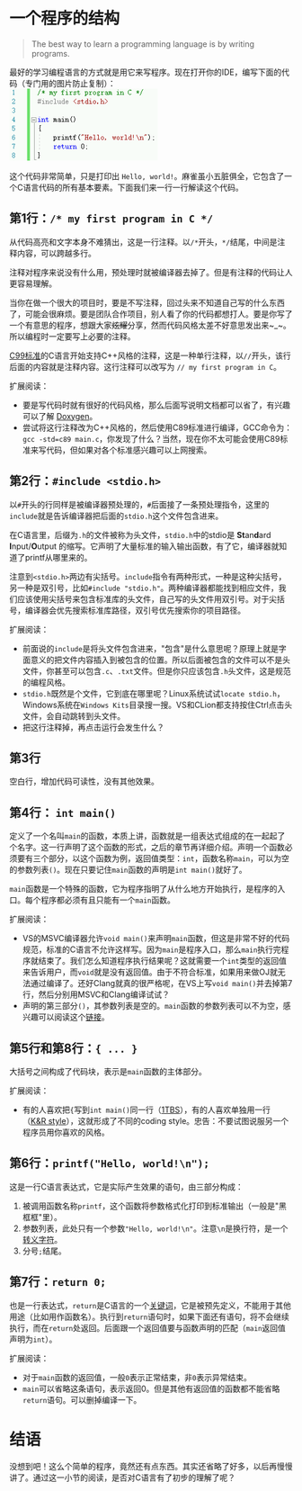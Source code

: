 # 一个程序的结构

> The best way to learn a programming language is by writing programs.

最好的学习编程语言的方式就是用它来写程序。现在打开你的IDE，编写下面的代码（专门用的图片防止复制）：<br>
![first_c](figs/1.0.0.first_c.png)

这个代码非常简单，只是打印出 `Hello, world!`。麻雀虽小五脏俱全，它包含了一个C语言代码的所有基本要素。下面我们来一行一行解读这个代码。

## 第1行：`/* my first program in C */`
从代码高亮和文字本身不难猜出，这是一行注释。以`/*`开头，`*/`结尾，中间是注释内容，可以跨越多行。

注释对程序来说没有什么用，预处理时就被编译器去掉了。但是有注释的代码让人更容易理解。

当你在做一个很大的项目时，要是不写注释，回过头来不知道自己写的什么东西了，可能会很麻烦。要是团队合作项目，别人看了你的代码都想打人。要是你写了一个有意思的程序，想跟大家~~炫耀~~分享，然而代码风格太差不好意思发出来~_~。所以编程时一定要写上必要的注释。

[C99标准](http://www.iso-9899.info/wiki/The_Standard)的C语言开始支持C++风格的注释，这是一种单行注释，以`//`开头，该行后面的内容就是注释内容。这行注释可以改写为 `// my first program in C`。

扩展阅读：
- 要是写代码时就有很好的代码风格，那么后面写说明文档都可以省了，有兴趣可以了解 [Doxygen](http://doxygen.nl/)。
- 尝试将这行注释改为C++风格的，然后使用C89标准进行编译，GCC命令为：`gcc -std=c89 main.c`，你发现了什么？当然，现在你不太可能会使用C89标准来写代码，但如果对各个标准感兴趣可以上网搜索。

## 第2行：`#include <stdio.h>`
以`#`开头的行同样是被编译器预处理的，`#`后面接了一条预处理指令，这里的`include`就是告诉编译器把后面的`stdio.h`这个文件包含进来。

在C语言里，后缀为`.h`的文件被称为头文件，`stdio.h`中的stdio是 **St**an**d**ard **I**nput/**O**utput 的缩写。它声明了大量标准的输入输出函数，有了它，编译器就知道了printf从哪里来的。

注意到`<stdio.h>`两边有尖括号。`include`指令有两种形式，一种是这种尖括号，另一种是双引号，比如`#include "stdio.h"`。两种编译器都能找到相应文件，我们应该使用尖括号来包含标准库的头文件，自己写的头文件用双引号。对于尖括号，编译器会优先搜索标准库路径，双引号优先搜索你的项目路径。

扩展阅读：
- 前面说的`include`是将头文件包含进来，"包含"是什么意思呢？原理上就是字面意义的把文件内容插入到被包含的位置。所以后面被包含的文件可以不是头文件，你甚至可以包含`.c`、`.txt`文件。但是你只应该包含`.h`头文件，这是规范的编程风格。
- `stdio.h`既然是个文件，它到底在哪里呢？Linux系统试试`locate stdio.h`，Windows系统在`Windows Kits`目录搜一搜。VS和CLion都支持按住Ctrl点击头文件，会自动跳转到头文件。
- 把这行注释掉，再点击运行会发生什么？

## 第3行
空白行，增加代码可读性，没有其他效果。

## 第4行： `int main()`
定义了一个名叫`main`的函数，本质上讲，函数就是一组表达式组成的在一起起了个名字。这一行声明了这个函数的形式，之后的章节再详细介绍。声明一个函数必须要有三个部分，以这个函数为例，返回值类型：`int`，函数名称`main`，可以为空的参数列表`()`。现在只要记住`main`函数的声明是`int main()`就好了。

`main`函数是一个特殊的函数，它为程序指明了从什么地方开始执行，是程序的入口。每个程序都必须有且只能有一个`main`函数。

扩展阅读：
- VS的MSVC编译器允许`void main()`来声明`main`函数，但这是非常不好的代码规范，标准的C语言不允许这样写。因为`main`是程序入口，那么`main`执行完程序就结束了。我们怎么知道程序执行结果呢？这就需要一个`int`类型的返回值来告诉用户，而`void`就是没有返回值。由于不符合标准，如果用来做OJ就无法通过编译了。还好Clang就真的很严格呢，在VS上写`void main()`并去掉第7行，然后分别用MSVC和Clang编译试试？
- 声明的第三部分`()`，其参数列表是空的。`main`函数的参数列表可以不为空，感兴趣可以阅读这个[链接](https://stackoverflow.com/questions/3898021/regarding-mainint-argc-char-argv)。

## 第5行和第8行：`{ ... }`
大括号之间构成了代码块，表示是`main`函数的主体部分。

扩展阅读：
- 有的人喜欢把`{`写到`int main()`同一行（[1TBS](https://en.wikipedia.org/wiki/Indentation_style#Variant:_1TBS_(OTBS))），有的人喜欢单独用一行（[K&R style](https://en.wikipedia.org/wiki/Indentation_style#K&R_style)），这就形成了不同的coding style。忠告：不要试图说服另一个程序员用你喜欢的风格。

## 第6行：`printf("Hello, world!\n");`
这是一行C语言表达式，它是实际产生效果的语句，由三部分构成：
1. 被调用函数名称`printf`，这个函数将参数格式化打印到标准输出（一般是"黑框框"里）。
2. 参数列表，此处只有一个参数`"Hello, world!\n"`。注意`\n`是换行符，是一个[转义字符](https://en.wikipedia.org/wiki/Escape_sequences_in_C)。
3. 分号`;`结尾。

## 第7行：`return 0;`
也是一行表达式，`return`是C语言的一个[关键词](https://en.wikipedia.org/wiki/C_%28programming_language%29#Reserved_words)，它是被预先定义，不能用于其他用途（比如用作函数名）。执行到`return`语句时，如果下面还有语句，将不会继续执行，而在`return`处返回。后面跟一个返回值要与函数声明的匹配（`main`返回值声明为`int`）。

扩展阅读：
- 对于`main`函数的返回值，一般`0`表示正常结束，非`0`表示异常结束。
- `main`可以省略这条语句，表示返回0。但是其他有返回值的函数都不能省略`return`语句。可以删掉编译一下。

# 结语
没想到吧！这么个简单的程序，竟然还有点东西。其实还省略了好多，以后再慢慢讲了。通过这一小节的阅读，是否对C语言有了初步的理解了呢？
